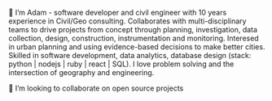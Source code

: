 👋 I’m Adam - software developer and civil engineer with 10 years experience in Civil/Geo consulting. Collaborates with multi-disciplinary teams to drive projects from concept through planning, investigation, data collection, design, construction, instrumentation and monitoring. Interesed in urban planning and using evidence-based decisions to make better cities. Skilled in software development, data analytics, database design (stack: python | nodejs | ruby | react | SQL). I love problem solving and the intersection of geography and engineering.

💞️ I’m looking to collaborate on open source projects
<!---
A-DUYVESTYN/A-DUYVESTYN is a ✨ special ✨ repository because its `README.md` (this file) appears on your GitHub profile.
You can click the Preview link to take a look at your changes.
---> 
